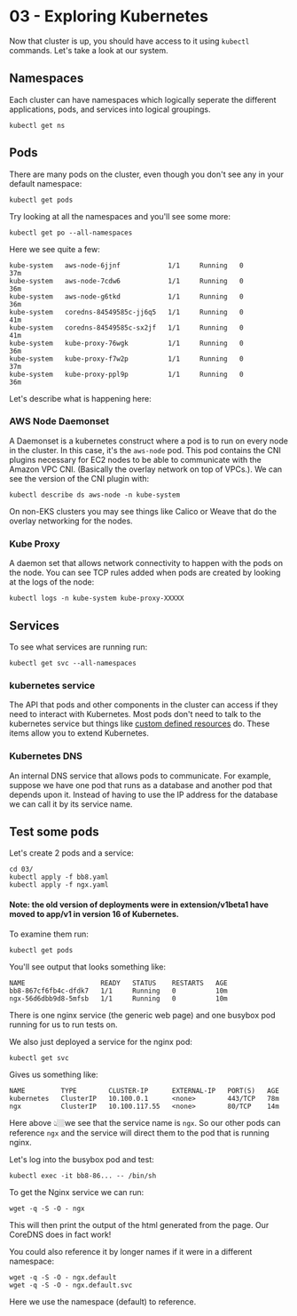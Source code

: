 # 03 - Exploring Kubernetes

Now that cluster is up, you should have access to it using `kubectl` commands.  Let's take a look at our system.   

## Namespaces
Each cluster can have namespaces which logically seperate the different applications, pods, and services into logical groupings. 

```
kubectl get ns
```

## Pods

There are many pods on the cluster, even though you don't see any in your default namespace: 

```
kubectl get pods
```
Try looking at all the namespaces and you'll see some more: 

```
kubectl get po --all-namespaces
```
Here we see quite a few: 

```
kube-system   aws-node-6jjnf            1/1     Running   0          37m
kube-system   aws-node-7cdw6            1/1     Running   0          36m
kube-system   aws-node-g6tkd            1/1     Running   0          36m
kube-system   coredns-84549585c-jj6q5   1/1     Running   0          41m
kube-system   coredns-84549585c-sx2jf   1/1     Running   0          41m
kube-system   kube-proxy-76wgk          1/1     Running   0          36m
kube-system   kube-proxy-f7w2p          1/1     Running   0          37m
kube-system   kube-proxy-ppl9p          1/1     Running   0          36m
```

Let's describe what is happening here: 

### AWS Node Daemonset

A Daemonset is a kubernetes construct where a pod is to run on every node in the cluster.  In this case, it's the `aws-node` pod.  This pod contains the CNI plugins necessary for EC2 nodes to be able to communicate with the Amazon VPC CNI.  (Basically the overlay network on top of VPCs.).  We can see the version of the CNI plugin with: 

```
kubectl describe ds aws-node -n kube-system
```
On non-EKS clusters you may see things like Calico or Weave that do the overlay networking for the nodes. 

### Kube Proxy

A daemon set that allows network connectivity to happen with the pods on the node.  You can see TCP rules added when pods are created by looking at the logs of the node: 

```
kubectl logs -n kube-system kube-proxy-XXXXX
```


## Services

To see what services are running run: 

```
kubectl get svc --all-namespaces
```

### kubernetes service

The API that pods and other components in the cluster can access if they need to interact with Kubernetes.  Most pods don't need to talk to the kubernetes service but things like [custom defined resources](https://kubernetes.io/docs/concepts/extend-kubernetes/api-extension/custom-resources/) do. These items allow you to extend Kubernetes. 

### Kubernetes DNS

An internal DNS service that allows pods to communicate.  For example, suppose we have one pod that runs as a database and another pod that depends upon it.  Instead of having to use the IP address for the database we can call it by its service name. 

## Test some pods

Let's create 2 pods and a service: 

```
cd 03/
kubectl apply -f bb8.yaml
kubectl apply -f ngx.yaml
```
#### Note: the old version of deployments were in extension/v1beta1 have moved to app/v1 in version 16 of Kubernetes.

To examine them run: 

```
kubectl get pods
```

You'll see output that looks something like:  

```
NAME                   READY   STATUS    RESTARTS   AGE
bb8-867cf6fb4c-dfdk7   1/1     Running   0          10m
ngx-56d6dbb9d8-5mfsb   1/1     Running   0          10m
```

There is one nginx service (the generic web page) and one busybox pod running for us to run tests on. 

We also just deployed a service for the nginx pod: 

```
kubectl get svc
```

Gives us something like: 

```
NAME         TYPE        CLUSTER-IP      EXTERNAL-IP   PORT(S)   AGE
kubernetes   ClusterIP   10.100.0.1      <none>        443/TCP   78m
ngx          ClusterIP   10.100.117.55   <none>        80/TCP    14m
```

Here above 👆🏼we see that the service name is `ngx`.  So our other pods can reference `ngx` and the service will direct them to the pod that is running nginx. 


Let's log into the busybox pod and test: 

```
kubectl exec -it bb8-86... -- /bin/sh  
```

To get the Nginx service we can run: 

```
wget -q -S -O - ngx
```
This will then print the output of the html generated from the page.  Our CoreDNS does in fact work!

You could also reference it by longer names if it were in a different namespace: 

```
wget -q -S -O - ngx.default
wget -q -S -O - ngx.default.svc
```

Here we use the namespace (default) to reference.  



